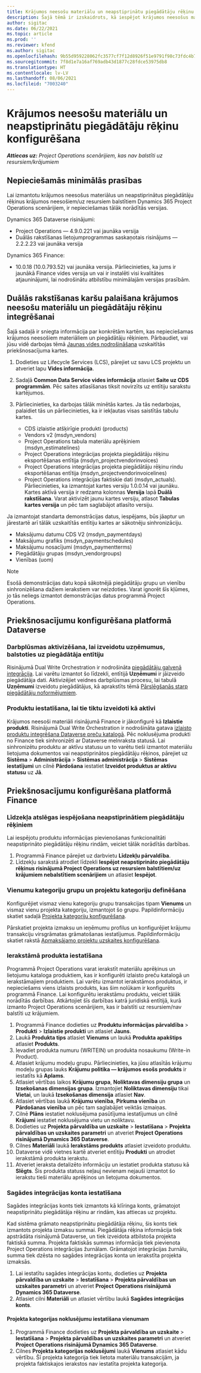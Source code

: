```yaml
---
title: Krājumos neesošu materiālu un neapstiprinātu piegādātāju rēķinu konfigurēšana
description: Šajā tēmā ir izskaidrots, kā iespējot krājumos neesošus materiālus un neapstiprinātus piegādātāju rēķinus.
author: sigitac
ms.date: 06/22/2021
ms.topic: article
ms.prod: ''
ms.reviewer: kfend
ms.author: sigitac
ms.openlocfilehash: 9b55d959228062fc3577cf7f12d8926f51e9791f98c73fdc4b78251312a8a77a
ms.sourcegitcommit: 7f8d1e7a16af769adb43d1877c28fdce53975db8
ms.translationtype: HT
ms.contentlocale: lv-LV
ms.lasthandoff: 08/06/2021
ms.locfileid: "7003240"
---
```

# <a name="configure-non-stocked-materials-and-pending-vendor-invoices"></a>Krājumos neesošu materiālu un neapstiprinātu piegādātāju rēķinu konfigurēšana

_**Attiecas uz:** Project Operations scenārijiem, kas nav balstīti uz resursiem/krājumiem_

## <a name="minimum-version-requirement"></a>Nepieciešamās minimālās prasības

Lai izmantotu krājumos neesošus materiālus un neapstiprinātus piegādātāju rēķinus krājumos neesošiem/uz resursiem balstītiem Dynamics 365 Project Operations scenārijiem, ir nepieciešamas tālāk norādītās versijas.

Dynamics 365 Dataverse risinājumi:

- Project Operations — 4.9.0.221 vai jaunāka versija
- Duālās rakstīšanas lietojumprogrammas saskaņotais risinājums — 2.2.2.23 vai jaunāka versija

Dynamics 365 Finance:
- 10.0.18 (10.0.793.52) vai jaunāka versija. Pārliecinieties, ka jums ir jaunākā Finance vides versija un vai ir instalēti visi kvalitātes atjauninājumi, lai nodrošinātu atbilstību minimālajām versijas prasībām.

## <a name="run-dual-write-maps-for-non-stocked-materials-and-vendor-invoice-integration"></a>Duālās rakstīšanas karšu palaišana krājumos neesošu materiālu un piegādātāju rēķinu integrēšanai

Šajā sadaļā ir sniegta informācija par konkrētām kartēm, kas nepieciešamas krājumos neesošiem materiāliem un piegādātāju rēķiniem. Pārbaudiet, vai jūsu vidē darbojas tēmā [Jaunas vides nodrošināšana](../environment/resource-provision-new-environment.md#run-project-operations-dual-write-maps) uzskaitītās priekšnosacījuma kartes.

1. Dodieties uz Lifecycle Services (LCS), pārejiet uz savu LCS projektu un atveriet lapu **Vides informācija**.
2. Sadaļā **Common Data Service vides informācija** atlasiet **Saite uz CDS programmām**. Pēc saites atlasīšanas tiksit novirzīts uz entītiju sarakstu kartējumos.
3. Pārliecinieties, ka darbojas tālāk minētās kartes. Ja tās nedarbojas, palaidiet tās un pārliecinieties, ka ir iekļautas visas saistītās tabulu kartes.

    - CDS izlaistie atšķirīgie produkti (products)
    - Vendors v2 (msdyn_vendors)
    - Project Operations tabula materiālu aprēķiniem (msdyn_estimatelines)
    - Project Operations integrācijas projekta piegādātāju rēķinu eksportēšanas entītija (msdyn_projectvendorinvoices)
    - Project Operations integrācijas projekta piegādātāju rēķinu rindu eksportēšanas entītija (msdyn_projectvendorinvoicelines)
    - Project Operations integrācijas faktiskie dati (msdyn_actuals). Pārliecinieties, ka izmantojat kartes versiju 1.0.0.14 vai jaunāku. Kartes aktīvā versija ir redzama kolonnas **Versija** lapā **Duālā rakstīšana**. Varat aktivizēt jaunu kartes versiju, atlasot **Tabulas kartes versija** un pēc tam saglabājot atlasīto versiju.

Ja izmantojat standarta demonstrācijas datus, iespējams, būs jāaptur un jārestartē arī tālāk uzskaitītās entītiju kartes ar sākotnēju sinhronizāciju.
  - Maksājumu datumu CDS V2 (msdyn_paymentdays)
  - Maksājumu grafiks (msdyn_paymentschedules)
  - Maksājumu nosacījumi (msdyn_paymentterms)
  - Piegādātāju grupas (msdyn_vendorgroups)
  - Vienības (uom)

> [!NOTE]
> Esošā demonstrācijas datu kopā sākotnējā piegādātāju grupu un vienību sinhronizēšana dažiem ierakstiem var neizdoties. Varat ignorēt šīs kļūmes, jo tās neliegs izmantot demonstrācijas datus programmā Project Operations.

## <a name="configure-prerequisites-in-dataverse"></a>Priekšnosacījumu konfigurēšana platformā Dataverse

### <a name="activate-workflow-to-create-accounts-based-on-vendor-entity"></a>Darbplūsmas aktivizēšana, lai izveidotu uzņēmumus, balstoties uz piegādātāja entītiju

Risinājumā Dual Write Orchestration ir nodrošināta [piegādātāju galvenā integrācija](/dynamics365/fin-ops-core/dev-itpro/data-entities/dual-write/vendor-mapping). Lai varētu izmantot šo līdzekli, entītijā **Uzņēmumi** ir jāizveido piegādātāja dati. Aktivizējiet veidnes darbplūsmas procesu, lai tabulā **Uzņēmumi** izveidotu piegādātājus, kā aprakstīts tēmā [Pārslēgšanās starp piegādātāju noformējumiem](/dynamics365/fin-ops-core/dev-itpro/data-entities/dual-write/vendor-switch).

### <a name="set-products-to-be-created-as-active"></a>Produktu iestatīšana, lai tie tiktu izveidoti kā aktīvi

Krājumos neesoši materiāli risinājumā Finance ir jākonfigurē kā **Izlaistie produkti**. Risinājumā Dual Write Orchestration ir nodrošināta gatava [izlaisto produktu integrēšana Dataverse preču katalogā](/dynamics365/fin-ops-core/dev-itpro/data-entities/dual-write/product-mapping). Pēc noklusējuma produkti no Finance tiek sinhronizēti ar Dataverse melnraksta statusā. Lai sinhronizētu produktu ar aktīvu statusu un to varētu tieši izmantot materiālu lietojuma dokumentos vai neapstiprinātos piegādātāju rēķinos, pārejiet uz **Sistēma** > **Administrācija** > **Sistēmas administrācija** > **Sistēmas iestatījumi** un cilnē **Pārdošana** iestatiet **Izveidot produktus ar aktīvu statusu** uz **Jā**.

## <a name="configure-prerequisites-in-finance"></a>Priekšnosacījumu konfigurēšana platformā Finance

### <a name="enable-the-feature-key-for-pending-vendor-invoices"></a>Līdzekļa atslēgas iespējošana neapstiprinātiem piegādātāju rēķiniem

Lai iespējotu produktu informācijas pievienošanas funkcionalitāti neapstiprināto piegādātāju rēķinu rindām, veiciet tālāk norādītās darbības.

1. Programmā Finance pārejiet uz darbvietu **Līdzekļu pārvaldība**.
2. Līdzekļu sarakstā atrodiet līdzekli **Iespējot neapstiprināto piegādātāju rēķinus risinājumā Project Operations uz resursiem balstītiem/uz krājumiem nebalstītiem scenārijiem** un atlasiet **Iespējot**.

### <a name="define-category-groups-and-project-categories-for-items"></a>Vienumu kategoriju grupu un projektu kategoriju definēšana

Konfigurējiet vismaz vienu kategoriju grupu transakcijas tipam **Vienums** un vismaz vienu projekta kategoriju, izmantojot šo grupu. Papildinformāciju skatiet sadaļā [Projekta kategoriju konfigurēšana](../project-accounting/configure-project-categories.md#category-groups).

Pārskatiet projekta izmaksu un ieņēmumu profilus un konfigurējiet krājumu transakciju virsgrāmatas grāmatošanas iestatījumus. Papildinformāciju skatiet rakstā [Apmaksājamo projektu uzskaites konfigurēšana](../project-accounting/configure-accounting-billable-projects.md).

### <a name="set-up-a-write-in-product"></a>Ierakstāmā produkta iestatīšana

Programmā Project Operations varat ierakstīt materiālu aprēķinus un lietojumu kataloga produktiem, kas ir konfigurēti izlaisto preču katalogā un ierakstāmajiem produktiem. Lai varētu izmantot ierakstāmos produktus, ir nepieciešams viens izlaists produkts, kas šim nolūkam ir konfigurēts programmā Finance. Lai konfigurētu ierakstāmu produktu, veiciet tālāk norādītās darbības. Atkārtojiet šīs darbības katrā juridiskā entītijā, kurā izmanto Project Operations scenārijiem, kas ir balstīti uz resursiem/nav balstīti uz krājumiem.

1. Programmā Finance dodieties uz **Produktu informācijas pārvaldība** > **Produkti** > **Izlaistie produkti** un atlasiet **Jauns**.
2. Laukā **Produkta tips** atlasiet **Vienums** un laukā **Produkta apakštips** atlasiet **Produkts**.
3. Ievadiet produkta numuru (WRITEIN) un produkta nosaukumu (Write-in Product).
4. Atlasiet krājumu modeļu grupu. Pārliecinieties, ka jūsu atlasītās krājumu modeļu grupas lauks **Krājumu politika — krājumos esošs produkts** ir iestatīts kā **Aplams**.
5. Atlasiet vērtības laikos **Krājumu grupa**, **Noliktavas dimensiju grupa** un **Izsekošanas dimensijas grupa**. Izmantojiet **Noliktavas dimensiju** tikai **Vietai**, un laukā **Izsekošanas dimensija** atlasiet **Nav**.
6. Atlasiet vērtības laukā **Krājumu vienība**, **Pirkuma vienība** un **Pārdošanas vienība** un pēc tam saglabājiet veiktās izmaiņas.
7. Cilnē **Plāns** iestatiet noklusējuma pasūtījuma iestatījumus un cilnē **Krājumi** iestatiet noklusējuma vietu un noliktavu.
8. Dodieties uz **Projekta pārvaldība un uzskaite** > **Iestatīšana** > **Projekta pārvaldības un uzskaites parametri** un atveriet **Project Operations risinājumā Dynamics 365 Dataverse**. 
9. Cilnes **Materiāli** laukā **Ierakstāms produkts** atlasiet izveidoto produktu.
10. Dataverse vidē vietnes kartē atveriet entītiju **Produkti** un atrodiet ierakstāmā produkta ierakstu. 
11. Atveriet ieraksta detalizēto informāciju un iestatiet produkta statusu kā **Slēgts**. Šis produkta statuss neļauj nevienam nejauši izmantot šo ierakstu tieši materiālu aprēķinos un lietojuma dokumentos.

### <a name="set-up-a-procurement-integration-account"></a>Sagādes integrācijas konta iestatīšana

Sagādes integrācijas konts tiek izmantots kā klīringa konts, grāmatojot neapstiprinātu piegādātāja rēķinu ar rindām, kas attiecas uz projektu.

Kad sistēma grāmato neapstiprinātu piegādātāja rēķinu, šis konts tiek izmantots projekta izmaksu summai. Piegādātāja rēķina informācija tiek apstrādāta risinājumā Dataverse, un tiek izveidota atbilstoša projekta faktiskā summa. Projekta faktiskās summas informācija tiek pievienota Project Operations integrācijas žurnālam. Grāmatojot integrācijas žurnālu, summa tiek dzēsta no sagādes integrācijas konta un ierakstīta projekta izmaksās.

1. Lai iestatītu sagādes integrācijas kontu, dodieties uz **Projekta pārvaldība un uzskaite** > **Iestatīšana** > **Projekta pārvaldības un uzskaites parametri** un atveriet **Project Operations risinājumā Dynamics 365 Dataverse**. 
2. Atlasiet cilni **Materiāli** un atlasiet vērtību laukā **Sagādes integrācijas konts**.

#### <a name="set-up-project-category-defaults-for-an-item"></a>Projekta kategorijas noklusējumu iestatīšana vienumam

1. Programmā Finance dodieties uz **Projekta pārvaldība un uzskaite** > **Iestatīšana** > **Projekta pārvaldības un uzskaites parametri** un atveriet **Project Operations risinājumā Dynamics 365 Dataverse**. 
2. Cilnes **Projekta kategorijas noklusējumi** laukā **Vienums** atlasiet kādu vērtību. Šī projekta kategorija tiek lietota materiālu transakcijām, ja projekta faktiskajos ierakstos nav iestatīta projekta kategorija.
